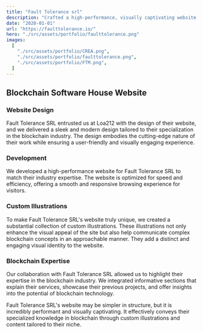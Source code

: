 ```yaml
---
title: "Fault Tolerance srl"
description: "Crafted a high-performance, visually captivating website with custom blockchain illustrations, highlighting their blockchain expertise."
date: "2020-01-01"
url: "https://faulttolerance.io/"
hero: "./src/assets/portfolio/faulttolerance.png"
images:
  [
    "./src/assets/portfolio/CREA.png",
    "./src/assets/portfolio/faulttolerance.png",
    "./src/assets/portfolio/FTM.png",
  ]
---
```


## Blockchain Software House Website

### Website Design

Fault Tolerance SRL entrusted us at Loa212 with the design of their website, and we delivered a sleek and modern design tailored to their specialization in the blockchain industry. The design embodies the cutting-edge nature of their work while ensuring a user-friendly and visually engaging experience.

### Development

We developed a high-performance website for Fault Tolerance SRL to match their industry expertise. The website is optimized for speed and efficiency, offering a smooth and responsive browsing experience for visitors.

### Custom Illustrations

To make Fault Tolerance SRL's website truly unique, we created a substantial collection of custom illustrations. These illustrations not only enhance the visual appeal of the site but also help communicate complex blockchain concepts in an approachable manner. They add a distinct and engaging visual identity to the website.

### Blockchain Expertise

Our collaboration with Fault Tolerance SRL allowed us to highlight their expertise in the blockchain industry. We integrated informative sections that explain their services, showcase their previous projects, and offer insights into the potential of blockchain technology.

Fault Tolerance SRL's website may be simpler in structure, but it is incredibly performant and visually captivating. It effectively conveys their specialized knowledge in blockchain through custom illustrations and content tailored to their niche.
